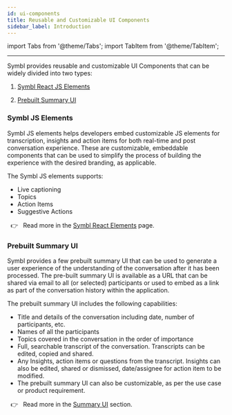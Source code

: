 ```yaml
---
id: ui-components
title: Reusable and Customizable UI Components
sidebar_label: Introduction
---
```


import Tabs from '@theme/Tabs';
import TabItem from '@theme/TabItem';

---

Symbl provides reusable and customizable UI Components that can be widely divided into two types:

1. [Symbl React JS Elements](/docs/pre-built-ui/symbl-elements)

2. [Prebuilt Summary UI](/docs/pre-built-ui/summary-ui)

### Symbl JS Elements
Symbl JS elements helps developers embed customizable JS elements for transcription, insights and action items for both real-time and post conversation experience. These are customizable, embeddable components that can be used to simplify the process of building the experience with the desired branding, as applicable.

The Symbl JS elements supports:

* Live captioning
* Topics
* Action Items
* Suggestive Actions

&nbsp; 👉 &nbsp; Read more in the [Symbl React Elements](/docs/pre-built-ui/symbl-elements) page. <br/>

### Prebuilt Summary UI
Symbl provides a few prebuilt summary UI that can be used to generate a user experience of the understanding of the conversation after it has been processed. The pre-built summary UI is available as a URL that can be shared via email to all (or selected) participants or used to embed as a link as part of the conversation history within the application.

The prebuilt summary UI includes the following capabilities:

* Title and details of the conversation including date, number of participants, etc.
* Names of all the participants
* Topics covered in the conversation in the order of importance
* Full, searchable transcript of the conversation. Transcripts can be edited, copied and shared.
* Any Insights, action items or questions from the transcript. Insights can also be edited, shared or dismissed, date/assignee for action item to be modified.
* The prebuilt summary UI can also be customizable, as per the use case or product requirement.

&nbsp; 👉 &nbsp; Read more in the [Summary UI](/docs/pre-built-ui/) section. <br/>
